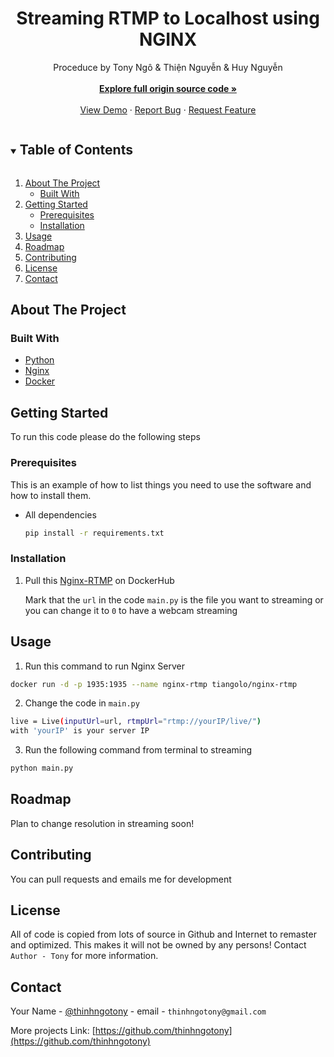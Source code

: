   <h1 align="center">Streaming RTMP to Localhost using NGINX</h1>

  <p align="center">
    Proceduce by Tony Ngô & Thiện Nguyễn & Huy Nguyễn
    <br />
    <br />
    <a href="https://github.com/wordgod123/RTMPAddRes"><strong>Explore full origin source code »</strong></a>
    <br />
    <br />
    <a href="">View Demo</a>
    ·
    <a href="facebook.com/thinhngotony">Report Bug</a>
    ·
    <a href="facebook.com/thinhngotony">Request Feature</a>
  </p>
</p>



<!-- TABLE OF CONTENTS -->
<details open="open">
  <summary><h2 style="display: inline-block">Table of Contents</h2></summary>
  <ol>
    <li>
      <a href="#about-the-project">About The Project</a>
      <ul>
        <li><a href="#built-with">Built With</a></li>
      </ul>
    </li>
    <li>
      <a href="#getting-started">Getting Started</a>
      <ul>
        <li><a href="#prerequisites">Prerequisites</a></li>
        <li><a href="#installation">Installation</a></li>
      </ul>
    </li>
    <li><a href="#usage">Usage</a></li>
    <li><a href="#roadmap">Roadmap</a></li>
    <li><a href="#contributing">Contributing</a></li>
    <li><a href="#license">License</a></li>
    <li><a href="#contact">Contact</a></li>
  </ol>
</details>



<!-- ABOUT THE PROJECT -->
## About The Project



### Built With

* [Python]()
* [Nginx]()
* [Docker]()


<!-- GETTING STARTED -->
## Getting Started

To run this code please do the following steps

### Prerequisites

This is an example of how to list things you need to use the software and how to install them.
* All dependencies
  ```sh
  pip install -r requirements.txt
  ```

### Installation

1. Pull this [Nginx-RTMP](https://hub.docker.com/r/tiangolo/nginx-rtmp) on DockerHub
 
   Mark that the `url` in the code `main.py` is the file you want to streaming or you can change it to `0` to have a webcam streaming


<!-- USAGE EXAMPLES -->
## Usage

1. Run this command to run Nginx Server
  ```sh
  docker run -d -p 1935:1935 --name nginx-rtmp tiangolo/nginx-rtmp
  ```
2. Change the code in `main.py`
  ```sh
live = Live(inputUrl=url, rtmpUrl="rtmp://yourIP/live/")
with 'yourIP' is your server IP
  ```

3. Run the following command from terminal to streaming
  ```sh
  python main.py
  ```


<!-- ROADMAP -->
## Roadmap

Plan to change resolution in streaming soon!



<!-- CONTRIBUTING -->
## Contributing

You can pull requests and emails me for development 

<!-- LICENSE -->
## License

All of code is copied from lots of source in Github and Internet to remaster and optimized. This makes it will not be owned by any persons! Contact `Author - Tony` for more information.



<!-- CONTACT -->
## Contact

Your Name - [@thinhngotony](https://twitter.com/thinhngotony) - email - `thinhngotony@gmail.com`

More projects Link: [https://github.com/thinhngotony](https://github.com/thinhngotony)




